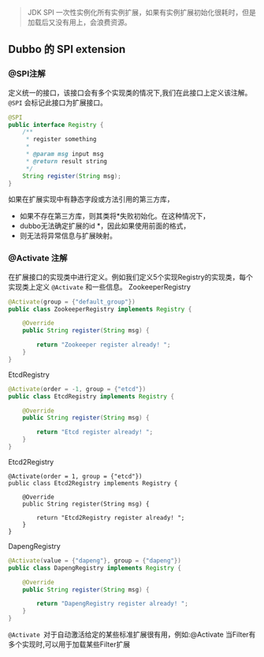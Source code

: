 > JDK SPI 一次性实例化所有实例扩展，如果有实例扩展初始化很耗时，但是加载后又没有用上，会浪费资源。

## Dubbo 的 SPI extension

### @SPI注解

定义统一的接口，该接口会有多个实现类的情况下,我们在此接口上定义该注解。
`@SPI` 会标记此接口为扩展接口。

```java
@SPI
public interface Registry {
    /**
     * register something
     *
     * @param msg input msg
     * @return result string
     */
    String register(String msg);
}
```

如果在扩展实现中有静态字段或方法引用的第三方库，

- 如果不存在第三方库，则其类将\*失败初始化。在这种情况下，
- dubbo无法确定扩展的id \*，因此如果使用前面的格式，
- 则无法将异常信息与扩展映射。

### @Activate 注解

在扩展接口的实现类中进行定义。例如我们定义5个实现Registry的实现类，每个实现类上定义 `@Activate` 和一些信息。
ZookeeperRegistry

```java
@Activate(group = {"default_group"})
public class ZookeeperRegistry implements Registry {

    @Override
    public String register(String msg) {

        return "Zookeeper register already! ";
    }
}
```

EtcdRegistry

```java
@Activate(order = -1, group = {"etcd"})
public class EtcdRegistry implements Registry {

    @Override
    public String register(String msg) {

        return "Etcd register already! ";
    }
}
```

Etcd2Registry

```
@Activate(order = 1, group = {"etcd"})
public class Etcd2Registry implements Registry {

    @Override
    public String register(String msg) {

        return "Etcd2Registry register already! ";
    }
}
```

DapengRegistry

```java
@Activate(value = {"dapeng"}, group = {"dapeng"})
public class DapengRegistry implements Registry {

    @Override
    public String register(String msg) {

        return "DapengRegistry register already! ";
    }
}
```

`@Activate `对于自动激活给定的某些标准扩展很有用，例如:@Activate 当Filter有多个实现时,可以用于加载某些Filter扩展
